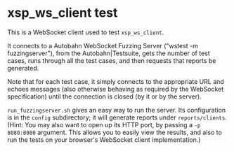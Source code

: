 # xsp_ws_client test

This is a WebSocket client used to test `xsp_ws_client`.

It connects to a Autobahn WebSocket Fuzzing Server ("wstest -m fuzzingserver"),
from the Autobahn|Testsuite, gets the number of test cases, runs through all the
test cases, and then requests that reports be generated.

Note that for each test case, it simply connects to the appropriate URL and
echoes messages (also otherwise behaving as required by the WebSocket
specification) until the connection is closed (by it or by the server).

`run_fuzzingserver.sh` gives an easy way to run the server. Its configuration is
in the `config` subdirectory; it will generate reports under `reports/clients`.
(Hint: You may also want to open up its HTTP port, by passing a `-p 8080:8080`
argument. This allows you to easily view the results, and also to run the tests
on your browser's WebSocket client implementation.)
